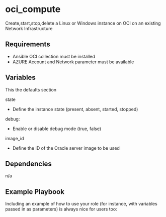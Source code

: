 oci_compute
====================

Create,start,stop,delete a Linux or Windows instance on OCI on an existing Network Infrastructure

Requirements
------------

- Ansible OCI collection must be installed
- AZURE Account and Network parameter must be available

Variables
---------

This the defaults section

state
- Define the instance state (present, absent, started, stopped)

debug:
- Enable or disable debug mode (true, false)

image_id
- Define the ID of the Oracle server image to be used


Dependencies
------------

n/a


Example Playbook
----------------

Including an example of how to use your role (for instance, with variables passed in as parameters) is always nice for users too:


